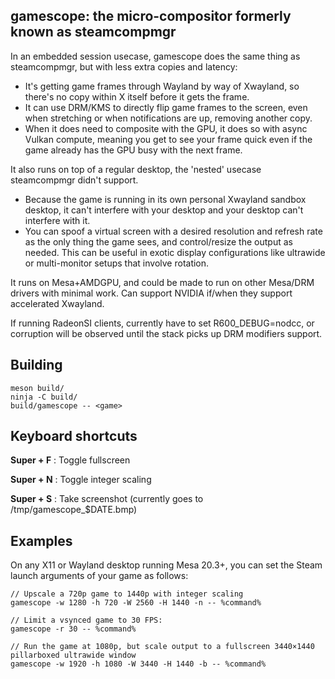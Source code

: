 ## gamescope: the micro-compositor formerly known as steamcompmgr

In an embedded session usecase, gamescope does the same thing as steamcompmgr, but with less extra copies and latency:

 - It's getting game frames through Wayland by way of Xwayland, so there's no copy within X itself before it gets the frame.
 - It can use DRM/KMS to directly flip game frames to the screen, even when stretching or when notifications are up, removing another copy.
 - When it does need to composite with the GPU, it does so with async Vulkan compute, meaning you get to see your frame quick even if the game already has the GPU busy with the next frame.

It also runs on top of a regular desktop, the 'nested' usecase steamcompmgr didn't support.

 - Because the game is running in its own personal Xwayland sandbox desktop, it can't interfere with your desktop and your desktop can't interfere with it. 
 - You can spoof a virtual screen with a desired resolution and refresh rate as the only thing the game sees, and control/resize the output as needed. This can be useful in exotic display configurations like ultrawide or multi-monitor setups that involve rotation.

It runs on Mesa+AMDGPU, and could be made to run on other Mesa/DRM drivers with minimal work. Can support NVIDIA if/when they support accelerated Xwayland.

If running RadeonSI clients, currently have to set R600_DEBUG=nodcc, or corruption will be observed until the stack picks up DRM modifiers support.

## Building

```
meson build/
ninja -C build/
build/gamescope -- <game>
```

## Keyboard shortcuts

**Super + F** : Toggle fullscreen

**Super + N** : Toggle integer scaling

**Super + S** : Take screenshot (currently goes to /tmp/gamescope_$DATE.bmp)

## Examples

On any X11 or Wayland desktop running Mesa 20.3+, you can set the Steam launch arguments of your game as follows:

```
// Upscale a 720p game to 1440p with integer scaling
gamescope -w 1280 -h 720 -W 2560 -H 1440 -n -- %command%
```

```
// Limit a vsynced game to 30 FPS:
gamescope -r 30 -- %command%
```

```
// Run the game at 1080p, but scale output to a fullscreen 3440×1440 pillarboxed ultrawide window
gamescope -w 1920 -h 1080 -W 3440 -H 1440 -b -- %command%
```
